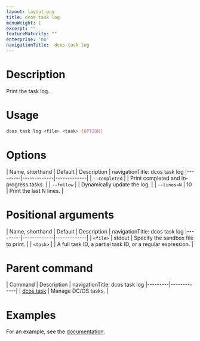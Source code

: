 ```yaml
---
layout: layout.pug
title: dcos task log
menuWeight: 1
excerpt: ""
featureMaturity: ""
enterprise: 'no'
navigationTitle:  dcos task log
---
```


<!-- This source repo for this topic is https://github.com/dcos/dcos-docs -->


# Description
Print the task log.

# Usage

```bash
dcos task log <file> <task> [OPTION]
```

# Options

| Name, shorthand | Default | Description |
navigationTitle:  dcos task log
|---------|-------------|-------------|
| `--completed`   |             | Print completed and in-progress tasks. |
| `--follow`   |             |  Dynamically update the log. |
| `--lines=N`   |     10      |  Print the last N lines. |

# Positional arguments

| Name, shorthand | Default | Description |
navigationTitle:  dcos task log
|---------|-------------|-------------|
| `<file>`   |  stdout  |  Specify the sandbox file to print. |
| `<task>`   |             |  A full task ID, a partial task ID, or a regular expression. |

# Parent command

| Command | Description |
navigationTitle:  dcos task log
|---------|-------------|
| [dcos task](/docs/1.9/cli/command-reference/dcos-task/)   | Manage DC/OS tasks. | 

# Examples

For an example, see the [documentation](/docs/1.9/monitoring/logging/).
